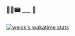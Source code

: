 
###
###
### 🤹‍♀️📟 ___ 📡
###

[![weisk's wakatime stats](https://github-readme-stats.vercel.app/api/wakatime?username=weisk)](https://github.com/weisk/github-readme-stats)

